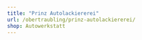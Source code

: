 ```yaml
---
title: "Prinz Autolackiererei"
url: /obertraubling/prinz-autolackiererei/
shop: Autowerkstatt
---
```

